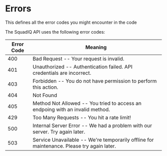 # Errors

<aside class="notice">
This defines all the error codes you might encounter in the code
</aside>

The SquadIQ API uses the following error codes:


Error Code | Meaning
---------- | -------
400 | Bad Request -- Your request is invalid.
401 | Unauthorized -- Authentication failed. API credentials are incorrect.
403 | Forbidden -- You do not have permission to perform this action.
404 | Not Found
405 | Method Not Allowed -- You tried to access an endpoing with an invalid method.
429 | Too Many Requests -- You hit a rate limit!
500 | Internal Server Error -- We had a problem with our server. Try again later.
503 | Service Unavailable -- We're temporarily offline for maintenance. Please try again later.
